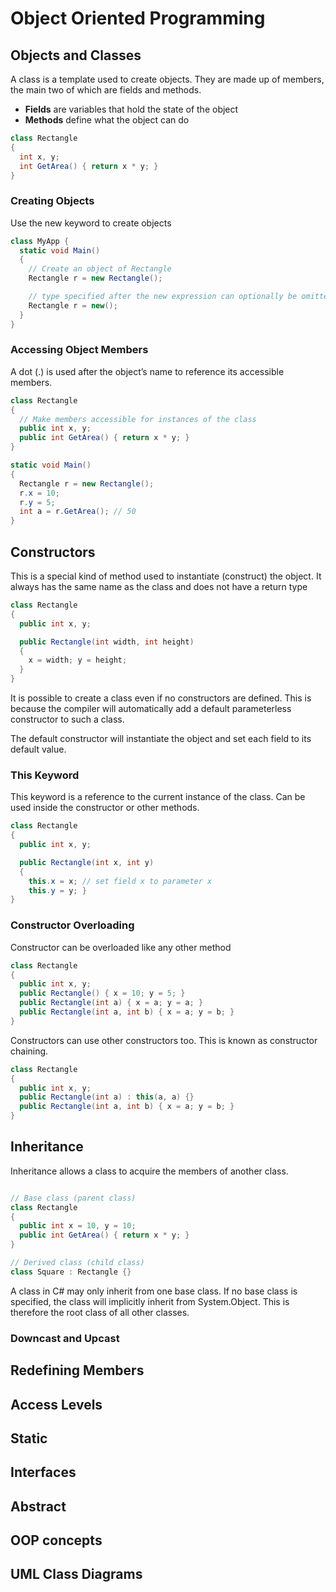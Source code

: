 # Object Oriented Programming

## Objects and Classes

A class is a template used to create objects.
They are made up of members, the main two of which are fields and methods. 
* **Fields** are variables that hold the state of the object
* **Methods** define what the object can do

```C#
class Rectangle
{
  int x, y;
  int GetArea() { return x * y; }
}
```

### Creating Objects

Use the new keyword to create objects

```C#
class MyApp {
  static void Main()
  {
    // Create an object of Rectangle
    Rectangle r = new Rectangle();

    // type specified after the new expression can optionally be omitted
    Rectangle r = new();
  }
}
```

### Accessing Object Members

A dot (.) is used after the object’s name to reference its accessible members.

```C#
class Rectangle
{
  // Make members accessible for instances of the class
  public int x, y;
  public int GetArea() { return x * y; }
}
```

```C#
static void Main()
{
  Rectangle r = new Rectangle();
  r.x = 10;
  r.y = 5;
  int a = r.GetArea(); // 50
}
```

## Constructors

This is a special kind of method used to instantiate (construct) the object. It always has the same name as the class and does not have a return type


```C#
class Rectangle
{
  public int x, y;

  public Rectangle(int width, int height)
  {
    x = width; y = height;
  }
}
```

It is possible to create a class even if no constructors are defined. This is because the compiler will automatically add a default parameterless constructor to such a class. 

The default constructor will instantiate the object and set each field to its default value.

### This Keyword

This keyword is a reference to the current instance of the class. Can be used inside the constructor or other methods.

```C#
class Rectangle
{
  public int x, y;

  public Rectangle(int x, int y)
  {
    this.x = x; // set field x to parameter x
    this.y = y; }
}
```

### Constructor Overloading
Constructor can be overloaded like any other method

```C#
class Rectangle
{
  public int x, y;
  public Rectangle() { x = 10; y = 5; }
  public Rectangle(int a) { x = a; y = a; }
  public Rectangle(int a, int b) { x = a; y = b; }
}
```

Constructors can use other constructors too. This is known as constructor chaining.

```C#
class Rectangle
{
  public int x, y;
  public Rectangle(int a) : this(a, a) {}
  public Rectangle(int a, int b) { x = a; y = b; }
}
```

## Inheritance

Inheritance allows a class to acquire the members of another class.

```C#

// Base class (parent class)
class Rectangle
{
  public int x = 10, y = 10;
  public int GetArea() { return x * y; }
}

// Derived class (child class)
class Square : Rectangle {}
```

A class in C# may only inherit from one base class. If no base class is specified, the class will implicitly inherit from System.Object. This is therefore the root class of all other classes.

### Downcast and Upcast



## Redefining Members

## Access Levels

## Static

## Interfaces

## Abstract

## OOP concepts

## UML Class Diagrams